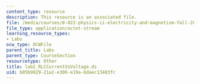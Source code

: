 ```yaml
---
content_type: resource
description: This resource is an associated file.
file: /media/courses/8-022-physics-ii-electricity-and-magnetism-fall-2004/b05b992921a2e306e19abdaec13483fc_lab2_RLCCurrentVsVoltage.ds
file_type: application/octet-stream
learning_resource_types:
- Labs
ocw_type: OCWFile
parent_title: Labs
parent_type: CourseSection
resourcetype: Other
title: lab2_RLCCurrentVsVoltage.ds
uid: b05b9929-21a2-e306-e19a-bdaec13483fc
---
```

